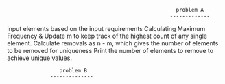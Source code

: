                                                            problem A
                                                         -------------
input elements based on the input requirements
Calculating Maximum Frequency & Update m to keep track of the highest count of any single element.
Calculate removals as n - m, which gives the number of elements to be removed for uniqueness
Print the number of elements to remove to achieve unique values.

                     problem B
                  --------------

